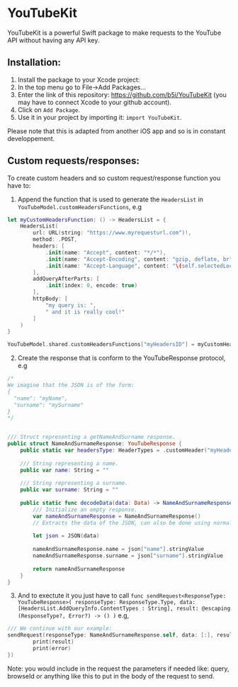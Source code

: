 # YouTubeKit

YouTubeKit is a powerful Swift package to make requests to the YouTube API without having any API key.


## Installation: 

1. Install the package to your Xcode project:
  1. In the top menu go to File->Add Packages...
  2. Enter the link of this repository: https://github.com/b5i/YouTubeKit (you may have to connect Xcode to your github account).
  3. Click on `Add Package`.
2. Use it in your project by importing it: `import YouTubeKit`.

Please note that this is adapted from another iOS app and so is in constant developpement.

## Custom requests/responses:
To create custom headers and so custom request/response function you have to:
1. Append the function that is used to generate the `HeadersList` in `YouTubeModel.customHeadersFunctions`, e.g

```swift
let myCustomHeadersFunction: () -> HeadersList = {
    HeadersList(
        url: URL(string: "https://www.myrequesturl.com")!,
        method: .POST,
        headers: [
            .init(name: "Accept", content: "*/*"),
            .init(name: "Accept-Encoding", content: "gzip, deflate, br"),
            .init(name: "Accept-Language", content: "\(self.selectedLocale);q=0.9"),
        ],
        addQueryAfterParts: [
            .init(index: 0, encode: true)
        ],
        httpBody: [
            "my query is: ",
            " and it is really cool!"
        ]
    )
}

YouTubeModel.shared.customHeadersFunctions["myHeadersID"] = myCustomHeadersFunction
```
2. Create the response that is conform to the YouTubeResponse protocol, e.g
```swift
/*
We imagine that the JSON is of the form:
{
  "name": "myName",
  "surname": "mySurname"
}
*/


/// Struct representing a getNameAndSurname response.
public struct NameAndSurnameResponse: YouTubeResponse {
    public static var headersType: HeaderTypes = .customHeader("myHeadersID") //<- the myHeadersID has to be the same as the one you defined in step 1!
    
    /// String representing a name.
    public var name: String = ""
    
    /// String representing a surname.
    public var surname: String = ""
    
    public static func decodeData(data: Data) -> NameAndSurnameResponse {
        /// Initialize an empty response.
        var nameAndSurnameResponse = NameAndSurnameResponse()
        // Extracts the data of the JSON, can also be done using normal JSONDecoder().decode(NameAndSurnameResponse.self, data) by making NameAndSurnameResponse conform to Codable protocol as the JSON is not very complex here.
        
        let json = JSON(data)
        
        nameAndSurnameResponse.name = json["name"].stringValue
        nameAndSurnameResponse.surname = json["surname"].stringValue
        
        return nameAndSurnameResponse
    }
}
```
3. And to exectute it you just have to call `func sendRequest<ResponseType: YouTubeResponse>(
    responseType: ResponseType.Type,
    data: [HeadersList.AddQueryInfo.ContentTypes : String],
    result: @escaping (ResponseType?, Error?) -> ()
)`
e.g,
```swift
/// We continue with our example:
sendRequest(responseType: NameAndSurnameResponse.self, data: [:], result: { result, error in
        print(result)
        print(error)
})
```
Note: you would include in the request the parameters if needed like: query, browseId or anything like this to put in the body of the request to send.
